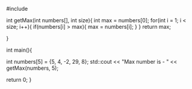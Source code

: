#include <iostream>

int getMax(int numbers[], int size){
  int max = numbers[0];
  for(int i = 1; i < size; i++){
      if(numbers[i] > max){
        max = numbers[i];
      }
  }
  return max;

}

int main(){

int numbers[5] = {5, 4, -2, 29, 8};
std::cout << "Max number is - " << getMax(numbers, 5);

return 0;
}
